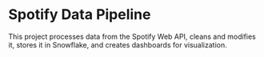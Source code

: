 # Spotify Data Pipeline

This project processes data from the Spotify Web API, cleans and modifies it, stores it in Snowflake, and creates dashboards for visualization.